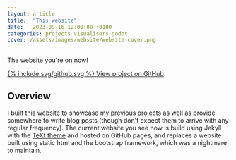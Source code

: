 ```yaml
---
layout: article
title:  "This website"
date:   2023-09-16 12:00:00 +0100
categories: projects visualisers godot
cover: /assets/images/website/website-cover.png
---
```


The website you're on now!

<!--more-->

[{% include svg/github.svg %} View project on GitHub](https://github.com/MattBann/MattBann.github.io)

## Overview

I built this website to showcase my previous projects as well as provide somewhere to write blog posts (though don't expect them to arrive with any regular frequency).
The current website you see now is build using Jekyll with the [TeXt theme](https://github.com/kitian616/jekyll-TeXt-theme) and hosted on GitHub pages, and replaces a website built using static html and the bootstrap framework, which was a nightmare to maintain.
